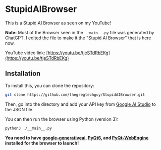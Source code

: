 # StupidAIBrowser
This is a Stupid AI Browser as seen on my YouTube!

**Note:** Most of the Browser seen in the `__main__.py` file was generated by ChatGPT. I edited the file to make it the "Stupid AI Browser" that is here now.

YouTube video link: [https://youtu.be/tjeSTdRbEKg](https://youtu.be/tjeSTdRbEKg)

## Installation
To install this, you can clone the repository:
```sh
git clone https://github.com/thegregtechguy/StupidAIBrowser.git
```

Then, go into the directory and add your API key from [Google AI Studio](https://aistudio.google.com/) to the JSON file.

You can then run the browser using Python (version 3):
```sh
python3 ./__main__.py
```

**You need to have [google-generativeai](https://pypi.org/project/google-generativeai/), [PyQt6](https://pypi.org/project/PyQt6/), and [PyQt-WebEngine](https://pypi.org/project/PyQt6-WebEngine/) installed for the browser to launch!**
